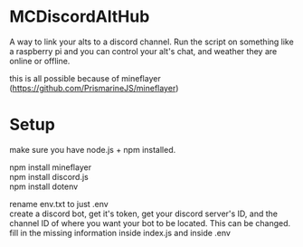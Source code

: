 # MCDiscordAltHub
A way to link your alts to a discord channel. Run the script on something like a raspberry pi and you can control your alt's chat, and weather they are online or offline.  

this is all possible because of mineflayer (https://github.com/PrismarineJS/mineflayer)  

# Setup
make sure you have node.js + npm installed.  

npm install mineflayer  
npm install discord.js  
npm install dotenv  

rename env.txt to just .env  
create a discord bot, get it's token, get your discord server's ID, and the channel ID of where you want your bot to be located. This can be changed.  
fill in the missing information inside index.js and inside .env  
